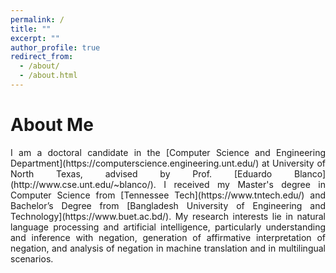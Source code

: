 ```yaml
---
permalink: /
title: ""
excerpt: ""
author_profile: true
redirect_from: 
  - /about/
  - /about.html
---
```


# About Me
<p align="justify">
I am a doctoral candidate in the [Computer Science and Engineering Department](https://computerscience.engineering.unt.edu/) at University of North Texas, advised by Prof. [Eduardo Blanco](http://www.cse.unt.edu/~blanco/). I received my Master's degree in Computer Science from [Tennessee Tech](https://www.tntech.edu/) and Bachelor’s Degree from [Bangladesh University of Engineering and Technology](https://www.buet.ac.bd/). My research interests lie in natural language processing and artificial intelligence, particularly understanding and inference with negation, generation of affirmative interpretation of negation, and analysis of negation in machine translation and in multilingual scenarios. 
</p>

